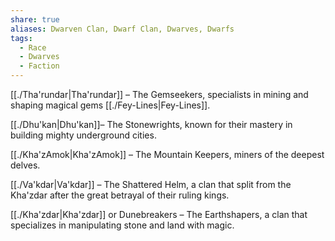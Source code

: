 ```yaml
---
share: true
aliases: Dwarven Clan, Dwarf Clan, Dwarves, Dwarfs
tags:
  - Race
  - Dwarves
  - Faction
---
```


[[./Tha'rundar|Tha'rundar]] – The Gemseekers, specialists in mining and shaping magical gems [[./Fey-Lines|Fey-Lines]].

[[./Dhu'kan|Dhu'kan]]– The Stonewrights, known for their mastery in building mighty underground cities.

[[./Kha'zAmok|Kha'zAmok]] – The Mountain Keepers, miners of the deepest delves.

[[./Va'kdar|Va'kdar]] – The Shattered Helm, a clan that split from the Kha'zdar after the great betrayal of their ruling kings.

[[./Kha'zdar|Kha'zdar]] or Dunebreakers – The Earthshapers, a clan that specializes in manipulating stone and land with magic.


